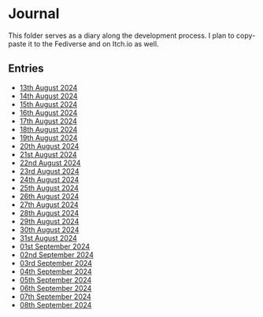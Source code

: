 <!--
SPDX-FileCopyrightText: 2024 André Jaenisch

SPDX-License-Identifier: AGPL-3.0-or-later
-->

# Journal

This folder serves as a diary along the development process.
I plan to copy-paste it to the Fediverse and on Itch.io as well.

## Entries

- [13th August 2024](./2024-08-13.md)
- [14th August 2024](./2024-08-14.md)
- [15th August 2024](./2024-08-15.md)
- [16th August 2024](./2024-08-16.md)
- [17th August 2024](./2024-08-17.md)
- [18th August 2024](./2024-08-18.md)
- [19th August 2024](./2024-08-19.md)
- [20th August 2024](./2024-08-20.md)
- [21st August 2024](./2024-08-21.md)
- [22nd August 2024](./2024-08-22.md)
- [23rd August 2024](./2024-08-23.md)
- [24th August 2024](./2024-08-24.md)
- [25th August 2024](./2024-08-25.md)
- [26th August 2024](./2024-08-26.md)
- [27th August 2024](./2024-08-27.md)
- [28th August 2024](./2024-08-28.md)
- [29th August 2024](./2024-08-29.md)
- [30th August 2024](./2024-08-30.md)
- [31st August 2024](./2024-08-31.md)
- [01st September 2024](./2024-09-01.md)
- [02nd September 2024](./2024-09-02.md)
- [03rd September 2024](./2024-09-03.md)
- [04th September 2024](./2024-09-04.md)
- [05th September 2024](./2024-09-05.md)
- [06th September 2024](./2024-09-06.md)
- [07th September 2024](./2024-09-07.md)
- [08th September 2024](./2024-09-08.md)
